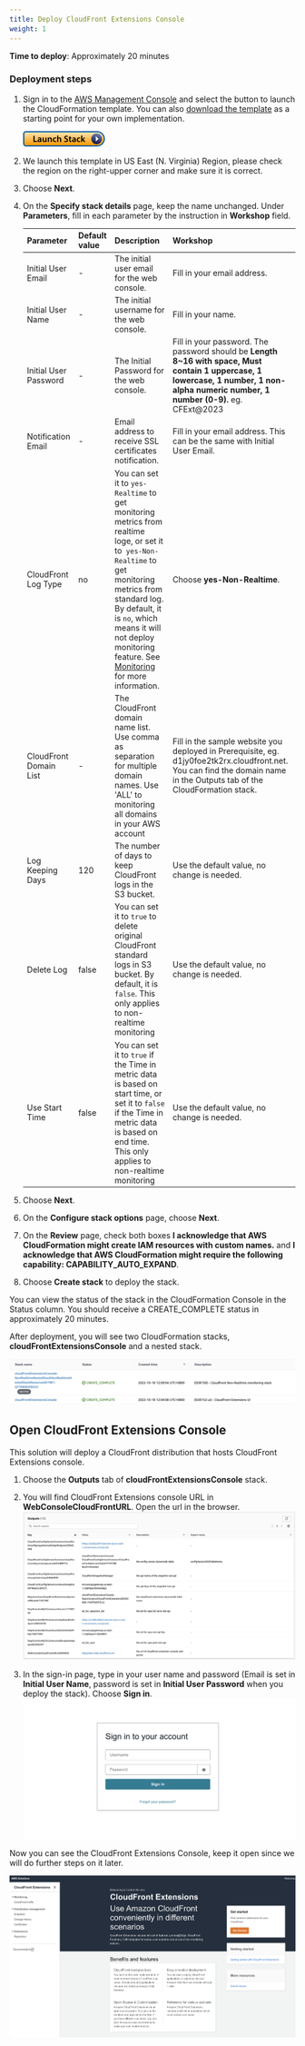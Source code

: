 ```yaml
---
title: Deploy CloudFront Extensions Console 
weight: 1
---
```


**Time to deploy**: Approximately 20 minutes

### Deployment steps

1. Sign in to the [AWS Management Console](https://console.aws.amazon.com/) and select the button to launch the CloudFormation template. You can also [download the template](https://aws-gcr-solutions.s3.amazonaws.com/Aws-cloudfront-extensions/latest/custom-domain/CloudFrontExtnConsoleStack.template.json) as a starting point for your own implementation.

      [![Deploy](../../images/deploy_button.png)](https://console.aws.amazon.com/cloudformation/home?region=us-east-1#/stacks/new?stackName=cloudFrontExtensionsConsole&templateURL=https://aws-gcr-solutions.s3.amazonaws.com/Aws-cloudfront-extensions/latest/custom-domain/CloudFrontExtnConsoleStack.template.json)

2. We launch this template in US East (N. Virginia) Region, please check the region on the right-upper corner and make sure it is correct.
3. Choose **Next**.
4. On the **Specify stack details** page, keep the name unchanged. Under **Parameters**, fill in each parameter by the instruction in **Workshop** field.

      | Parameter              | Default value | Description  | Workshop  |
      |-----------|---------------------------------------------------------------------------------------------------------------------------------------------|---------|---------|
      | Initial User Email     | - | The initial user email for the web console.   | Fill in your email address.
      | Initial User Name      | - | The initial username for the web console.   | Fill in your name. |
      | Initial User Password  | - | The Initial Password for the web console.   | Fill in your password. The password should be **Length 8~16 with space, Must contain 1 uppercase, 1 lowercase, 1 number, 1 non-alpha numeric number, 1 number (0-9).** eg. CFExt@2023 |
      | Notification Email     | - | Email address to receive SSL certificates notification.   | Fill in your email address. This can be the same with Initial User Email. |
      | CloudFront Log Type    | no | You can set it to `yes-Realtime` to get monitoring metrics from realtime loge, or set it to` yes-Non-Realtime` to get monitoring metrics from standard log. By default, it is `no`, which means it will not deploy monitoring feature. See [Monitoring](./monitoring/overview.md) for more information.                                 | Choose **yes-Non-Realtime**. |
      | CloudFront Domain List | - | The CloudFront domain name list. Use comma as separation for multiple domain names. Use 'ALL' to monitoring all domains in your AWS account | Fill in the sample website you deployed in Prerequisite, eg. d1jy0foe2tk2rx.cloudfront.net. You can find the domain name in the Outputs tab of the CloudFormation stack. |
      | Log Keeping Days       | 120 | The number of days to keep CloudFront logs in the S3 bucket.  | Use the default value, no change is needed. |
      | Delete Log             | false | You can set it to `true` to delete original CloudFront standard logs in S3 bucket. By default, it is `false`. This only applies to non-realtime monitoring | Use the default value, no change is needed. |
      | Use Start Time         | false | You can set it to `true` if the Time in metric data is based on start time, or set it to `false` if the Time in metric data is based on end time. This only applies to non-realtime monitoring | Use the default value, no change is needed. |


5. Choose **Next**.
6. On the **Configure stack options** page, choose **Next**.
7. On the **Review** page, check both boxes **I acknowledge that AWS CloudFormation might create IAM resources with custom names.** and **I acknowledge that AWS CloudFormation might require the following capability: CAPABILITY_AUTO_EXPAND**.
8. Choose **Create stack** to deploy the stack. 

You can view the status of the stack in the CloudFormation Console in the Status column. You should receive a CREATE_COMPLETE status in approximately 20 minutes.


After deployment, you will see two CloudFormation stacks, **cloudFrontExtensionsConsole** and a nested stack.

![Console Stacks](../../images/console_stack.png)

## Open CloudFront Extensions Console

This solution will deploy a CloudFront distribution that hosts CloudFront Extensions console.
1. Choose the **Outputs** tab of **cloudFrontExtensionsConsole** stack.
2. You will find CloudFront Extensions console URL in **WebConsoleCloudFrontURL**. Open the url in the browser.
  ![Console Stack Output](../../images/console_stack_output.png)

3. In the sign-in page, type in your user name and password (Email is set in **Initial User Name**, password is set in **Initial User Password** when you deploy the stack). Choose **Sign in**.
  ![Console Login](../../images/console_login.png)


Now you can see the CloudFront Extensions Console, keep it open since we will do further steps on it later.

![Console Home](../../images/console_home.png)


